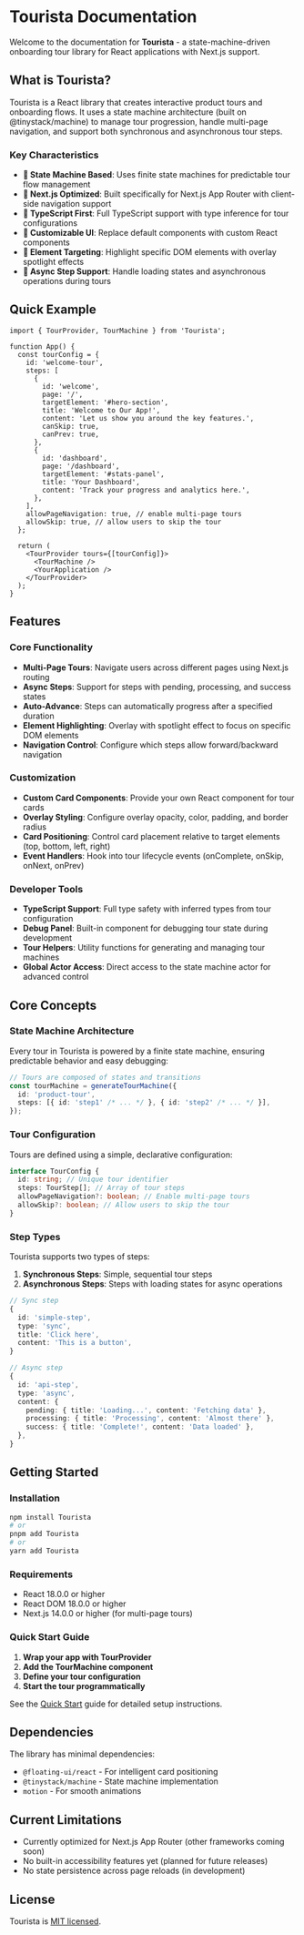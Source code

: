 # Tourista Documentation

Welcome to the documentation for **Tourista** - a state-machine-driven onboarding tour library for React applications with Next.js support.

## What is Tourista?

Tourista is a React library that creates interactive product tours and onboarding flows. It uses a state machine architecture (built on @tinystack/machine) to manage tour progression, handle multi-page navigation, and support both synchronous and asynchronous tour steps.

### Key Characteristics

- **🎯 State Machine Based**: Uses finite state machines for predictable tour flow management
- **🚀 Next.js Optimized**: Built specifically for Next.js App Router with client-side navigation support
- **📝 TypeScript First**: Full TypeScript support with type inference for tour configurations
- **🎨 Customizable UI**: Replace default components with custom React components
- **📍 Element Targeting**: Highlight specific DOM elements with overlay spotlight effects
- **🔄 Async Step Support**: Handle loading states and asynchronous operations during tours

## Quick Example

```tsx
import { TourProvider, TourMachine } from 'Tourista';

function App() {
  const tourConfig = {
    id: 'welcome-tour',
    steps: [
      {
        id: 'welcome',
        page: '/',
        targetElement: '#hero-section',
        title: 'Welcome to Our App!',
        content: 'Let us show you around the key features.',
        canSkip: true,
        canPrev: true,
      },
      {
        id: 'dashboard',
        page: '/dashboard',
        targetElement: '#stats-panel',
        title: 'Your Dashboard',
        content: 'Track your progress and analytics here.',
      },
    ],
    allowPageNavigation: true, // enable multi-page tours
    allowSkip: true, // allow users to skip the tour
  };

  return (
    <TourProvider tours={[tourConfig]}>
      <TourMachine />
      <YourApplication />
    </TourProvider>
  );
}
```

## Features

### Core Functionality

- **Multi-Page Tours**: Navigate users across different pages using Next.js routing
- **Async Steps**: Support for steps with pending, processing, and success states
- **Auto-Advance**: Steps can automatically progress after a specified duration
- **Element Highlighting**: Overlay with spotlight effect to focus on specific DOM elements
- **Navigation Control**: Configure which steps allow forward/backward navigation

### Customization

- **Custom Card Components**: Provide your own React component for tour cards
- **Overlay Styling**: Configure overlay opacity, color, padding, and border radius
- **Card Positioning**: Control card placement relative to target elements (top, bottom, left, right)
- **Event Handlers**: Hook into tour lifecycle events (onComplete, onSkip, onNext, onPrev)

### Developer Tools

- **TypeScript Support**: Full type safety with inferred types from tour configuration
- **Debug Panel**: Built-in component for debugging tour state during development
- **Tour Helpers**: Utility functions for generating and managing tour machines
- **Global Actor Access**: Direct access to the state machine actor for advanced control

## Core Concepts

### State Machine Architecture

Every tour in Tourista is powered by a finite state machine, ensuring predictable behavior and easy debugging:

```typescript
// Tours are composed of states and transitions
const tourMachine = generateTourMachine({
  id: 'product-tour',
  steps: [{ id: 'step1' /* ... */ }, { id: 'step2' /* ... */ }],
});
```

### Tour Configuration

Tours are defined using a simple, declarative configuration:

```typescript
interface TourConfig {
  id: string; // Unique tour identifier
  steps: TourStep[]; // Array of tour steps
  allowPageNavigation?: boolean; // Enable multi-page tours
  allowSkip?: boolean; // Allow users to skip the tour
}
```

### Step Types

Tourista supports two types of steps:

1. **Synchronous Steps**: Simple, sequential tour steps
2. **Asynchronous Steps**: Steps with loading states for async operations

```typescript
// Sync step
{
  id: 'simple-step',
  type: 'sync',
  title: 'Click here',
  content: 'This is a button',
}

// Async step
{
  id: 'api-step',
  type: 'async',
  content: {
    pending: { title: 'Loading...', content: 'Fetching data' },
    processing: { title: 'Processing', content: 'Almost there' },
    success: { title: 'Complete!', content: 'Data loaded' },
  },
}
```

## Getting Started

### Installation

```bash
npm install Tourista
# or
pnpm add Tourista
# or
yarn add Tourista
```

### Requirements

- React 18.0.0 or higher
- React DOM 18.0.0 or higher
- Next.js 14.0.0 or higher (for multi-page tours)

### Quick Start Guide

1. **Wrap your app with TourProvider**
2. **Add the TourMachine component**
3. **Define your tour configuration**
4. **Start the tour programmatically**

See the [Quick Start](getting-started/quick-start.md) guide for detailed setup instructions.

## Dependencies

The library has minimal dependencies:

- `@floating-ui/react` - For intelligent card positioning
- `@tinystack/machine` - State machine implementation
- `motion` - For smooth animations

## Current Limitations

- Currently optimized for Next.js App Router (other frameworks coming soon)
- No built-in accessibility features yet (planned for future releases)
- No state persistence across page reloads (in development)

## License

Tourista is [MIT licensed](https://opensource.org/licenses/MIT).

